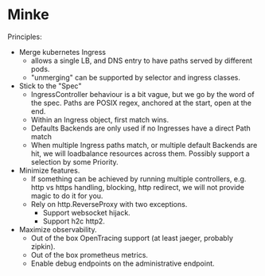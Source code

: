 # Minke

Principles:
- Merge kubernetes Ingress
  - allows a single LB, and DNS entry to have paths served by
    different pods.
  - "unmerging" can be supported by selector and ingress classes.
- Stick to the "Spec"
  - IngressController behaviour is a bit vague, but we go by the word of the
    spec. Paths are POSIX regex, anchored at the start, open at the end.
  - Within an Ingress object, first match wins.
  - Defaults Backends are only used if no Ingresses have a direct Path match
  - When multiple Ingress paths match, or multiple 
    default Backends are hit, we will loadbalance resources
    across them. Possibly support a selection by some Priority.
- Minimize features.
  - If something can be achieved by running multiple controllers,
    e.g. http vs https handling, blocking, http redirect, we will not provide
    magic to do it for you.
  - Rely on http.ReverseProxy with two exceptions.
    - Support websocket hijack.
    - Support h2c http2.
- Maximize observability.
  - Out of the box OpenTracing support (at least jaeger, probably zipkin).
  - Out of the box prometheus metrics.
  - Enable debug endpoints on the administrative endpoint.

